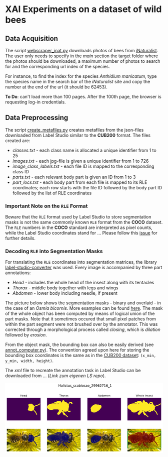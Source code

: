 # XAI Experiments on a dataset of wild bees

## Data Acquisition

The script [webscraper_inat.py](scripts/webscraper_inat.py) downloads 
photos of bees from [iNaturalist](https://www.inaturalist.org/observations). 
The user only needs to specify in the *main* section the target folder where 
the photos should be downloaded, a maximum number of photos to search for 
and the corresponding url index of the species. 

For instance, to find the index for the species *Anthidium manicatum*, 
type the species name in the search bar of the *iNaturalist* site and 
copy the number at the end of the url (it should be 62453).

**To Do**: can't load more than 100 pages. After the 100th page, the 
browser is requesting log-in credentials. 


## Data Preprocessing

The script [create_metafiles.py](scripts/create_metafiles.py) creates 
metafiles from the json-files downloaded from Label Studio similar to the 
**CUB200** format. The files created are:

- *classes.txt* - each class name is allocated a unique identifier from 1 to 25
- *images.txt* - each jpg-file is given a unique identifier from 1 to 726
- *image_class_labels.txt* - each file ID is mapped to the corresponding class ID
- *parts.txt* - each relevant body part is given an ID from 1 to 3
- *part_locs.txt* - each body part from each file is mapped to its RLE coordinates; 
each row starts with the file ID followed by the body part ID followed by the list of 
RLE coordinates

### Important Note on the `RLE` Format

Beware that the `RLE` format used by Label Studio to store segmentation masks is not 
the same commonly known `RLE` format from the **COCO** dataset. The `RLE` numbers in 
the **COCO** standard are interpreted as pixel counts, while the Label Studio coordinates 
stand for ... Please follow this [issue](https://github.com/heartexlabs/label-studio-converter/issues/95) 
for further details.

### Decoding `RLE` into Segmentation Masks

For translating the `RLE` coordinates into segmentation matrices, the library 
[label-studio-converter](https://github.com/heartexlabs/label-studio-converter) 
was used. Every image is accompanied by three part annotations:

- *Head* - includes the whole head of the insect along with its tentacles
- *Thorax* - middle body together with legs and wings
- *Abdomen* - lower body including needle, if present

The picture below shows the segmentation masks - binary and overlaid - 
in the case of an *Osmia bicornis*. More examples can be found [here](figures/masks_bboxes). 
The mask of the whole object has been 
computed by means of logical union of the part masks. Note that it sometimes
occured that small pixel patches from within the part segment were not 
brushed over by the annotator. This was corrected through a morphological 
process called *closing*, which is *dilation* followed by *erosion*.

From the object mask, the bounding box can also be easily derived 
(see [annot_computer.py](beexplainable/utils/annot_computers.py)). The 
convention agreed upon here for storing the bounding box coordinates is 
the same as in the [CUB200 dataset](figures/Black_Footed_Albatross_0002_55_bbox.jpg): 
`(x_min, y_min, width, height)`.

The *xml* file to recreate the annotation task in Label Studio can be 
downloaded from ... (*Link zum eigenen LS repo*).

![Example of mask visualization](figures/masks_bboxes/MasksBBox_Halictus_scabiosae_29962716_1.png)
